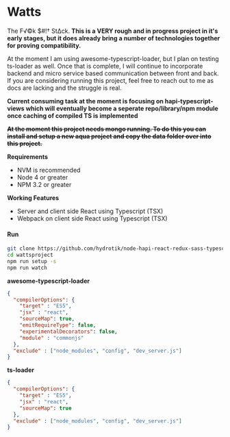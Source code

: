 # Watts
The F√©k $#!† St∆ck. **This is a VERY rough and in progress project in it's early stages, but it does already bring a number of technologies together for proving compatibility.**

At the moment I am using awesome-typescript-loader, but I plan on testing ts-loader as well. Once that is complete, I will continue to incorporate backend and micro service based communication between front and back. If you are considering running this project, feel free to reach out to me as docs are lacking and the struggle is real.

**Current consuming task at the moment is focusing on hapi-typescript-views which will eventually become a seperate repo/library/npm module once caching of compiled TS is implemented** 

**~~At the moment this project needs mongo running. To do this you can install and setup a new aqua project and copy the data folder over into this project.~~** 

**Requirements**
* NVM is recommended
* Node 4 or greater
* NPM 3.2 or greater

**Working Features**
* Server and client side React using Typescript (TSX)
* Webpack on client side React using Typescript (TSX)

#### Run

```bash
git clone https://github.com/hydrotik/node-hapi-react-redux-sass-typescript-mongo-webpack-hmr-gulp.git wattsproject
cd wattsproject
npm run setup -s
npm run watch
```


**awesome-typescript-loader**
```json
{
  "compilerOptions": {
    "target" : "ES5",
    "jsx" : "react",
    "sourceMap": true,
    "emitRequireType": false,
    "experimentalDecorators": false,
    "module" : "commonjs"
  },
  "exclude" : ["node_modules", "config", "dev_server.js"]
}
```

**ts-loader**
```json
{
  "compilerOptions": {
    "target" : "ES5",
    "jsx" : "react",
    "sourceMap": true
  },
  "exclude" : ["node_modules", "config", "dev_server.js"]
}
```